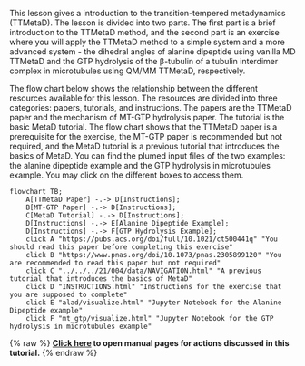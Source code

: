 This lesson gives a introduction to the transition-tempered metadynamics (TTMetaD). The lesson is divided into two parts. The first part is a brief introduction to the TTMetaD method, and the second part is an exercise where you will apply the TTMetaD method to a simple system and a more advanced system - the dihedral angles of alanine dipeptide using vanilla MD TTMetaD and the GTP hydrolysis of the β-tubulin of a tubulin interdimer complex in microtubules using QM/MM TTMetaD, respectively.

The flow chart below shows the relationship between the different resources available for this lesson. The resources are divided into three categories: papers, tutorials, and instructions. The papers are the TTMetaD paper and the mechanism of MT-GTP hydrolysis paper. The tutorial is the basic MetaD tutorial. The flow chart shows that the TTMetaD paper is a prerequisite for the exercise, the MT-GTP paper is recommended but not required, and the MetaD tutorial is a previous tutorial that introduces the basics of MetaD. You can find the plumed input files of the two examples: the alanine dipeptide example and the GTP hydrolysis in microtubules example. You may click on the different boxes to access them.

```mermaid
flowchart TB;
    A[TTMetaD Paper] -.-> D[Instructions];
    B[MT-GTP Paper] -.-> D[Instructions];
    C[MetaD Tutorial] -.-> D[Instructions];
    D[Instructions] -.-> E[Alanine Dipeptide Example];
    D[Instructions] -.-> F[GTP Hydrolysis Example];
    click A "https://pubs.acs.org/doi/full/10.1021/ct500441q" "You should read this paper before completing this exercise"
    click B "https://www.pnas.org/doi/10.1073/pnas.2305899120" "You are recommended to read this paper but not required"
    click C "../../../21/004/data/NAVIGATION.html" "A previous tutorial that introduces the basics of MetaD"
    click D "INSTRUCTIONS.html" "Instructions for the exercise that you are supposed to complete"
    click E "alad/visualize.html" "Jupyter Notebook for the Alanine Dipeptide example"
    click F "mt_gtp/visualize.html" "Jupyter Notebook for the GTP hydrolysis in microtubules example"
```
{% raw %}
<b><a href="https://www.plumed.org/doc-master/user-doc/html/actionlist/?actions=FLUSH,EXTENDED_LAGRANGIAN,MOLINFO,PRINT,METAD,DISTANCE,WHOLEMOLECULES,RESTART,LOWER_WALLS,GROUP,UNITS,COM,COORDINATION,RESTRAINT,UPPER_WALLS,TORSION" target="_blank">Click here</a> to open manual pages for actions discussed in this tutorial.</b>
{% endraw %}
